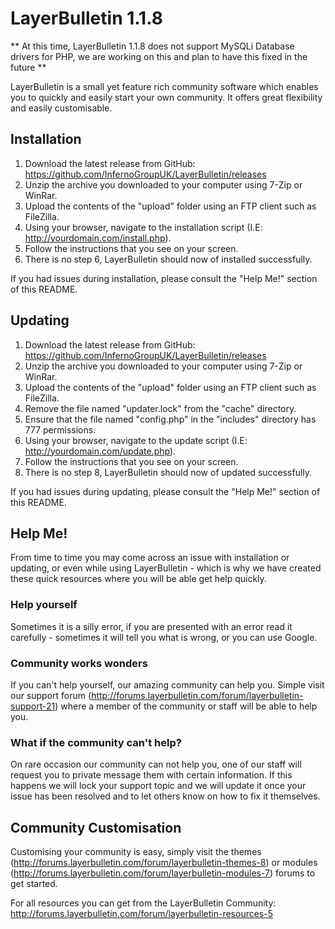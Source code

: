 # LayerBulletin 1.1.8
** At this time, LayerBulletin 1.1.8 does not support MySQLi Database drivers for PHP, we are working on this and plan to have this fixed in the future **

LayerBulletin is a small yet feature rich community software which enables you to quickly and easily start your own community. It offers great flexibility and easily customisable.
## Installation
1. Download the latest release from GitHub: https://github.com/InfernoGroupUK/LayerBulletin/releases
2. Unzip the archive you downloaded to your computer using 7-Zip or WinRar.
3. Upload the contents of the "upload" folder using an FTP client such as FileZilla.
4. Using your browser, navigate to the installation script (I.E: http://yourdomain.com/install.php).
5. Follow the instructions that you see on your screen.
6. There is no step 6, LayerBulletin should now of installed successfully.

If you had issues during installation, please consult the "Help Me!" section of this README.
## Updating
1. Download the latest release from GitHub: https://github.com/InfernoGroupUK/LayerBulletin/releases
2. Unzip the archive you downloaded to your computer using 7-Zip or WinRar.
3. Upload the contents of the "upload" folder using an FTP client such as FileZilla.
4. Remove the file named "updater.lock" from the "cache" directory.
5. Ensure that the file named "config.php" in the "includes" directory has 777 permissions.
6. Using your browser, navigate to the update script (I.E: http://yourdomain.com/update.php).
7. Follow the instructions that you see on your screen.
8. There is no step 8, LayerBulletin should now of updated successfully.

If you had issues during updating, please consult the "Help Me!" section of this README.
## Help Me!
From time to time you may come across an issue with installation or updating, or even while using LayerBulletin - which is why we have created these quick resources where you will be able get help quickly.
### Help yourself
Sometimes it is a silly error, if you are presented with an error read it carefully - sometimes it will tell you what is wrong, or you can use Google.
### Community works wonders
If you can't help yourself, our amazing community can help you. Simple visit our support forum (http://forums.layerbulletin.com/forum/layerbulletin-support-21) where a member of the community or staff will be able to help you.
### What if the community can't help?
On rare occasion our community can not help you, one of our staff will request you to private message them with certain information. If this happens we will lock your support topic and we will update it once your issue has been resolved and to let others know on how to fix it themselves.
## Community Customisation
Customising your community is easy, simply visit the themes (http://forums.layerbulletin.com/forum/layerbulletin-themes-8) or modules (http://forums.layerbulletin.com/forum/layerbulletin-modules-7) forums to get started.

For all resources you can get from the LayerBulletin Community: http://forums.layerbulletin.com/forum/layerbulletin-resources-5